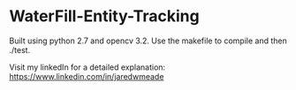 # WaterFill-Entity-Tracking
Built using python 2.7 and opencv 3.2. Use the makefile to compile and then ./test.

Visit my linkedIn for a detailed explanation: https://www.linkedin.com/in/jaredwmeade

